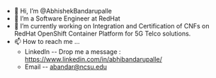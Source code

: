 - 👋 Hi, I’m @AbhishekBandarupalle
- 👀 I’m a Software Engineer at RedHat
- 🌱 I’m currently working on Integration and Certification of CNFs on RedHat OpenShift Container Platform for 5G Telco solutions.
- 📫 How to reach me ... 
  - LinkedIn -- Drop me a message : https://www.linkedin.com/in/abhibandarupalle/
  - Email -- abandar@ncsu.edu
<!--- - 💞️ I’m looking to collaborate on ... ---->
<!---
AbhishekBandarupalle/AbhishekBandarupalle is a ✨ special ✨ repository because its `README.md` (this file) appears on your GitHub profile.
You can click the Preview link to take a look at your changes.
--->
